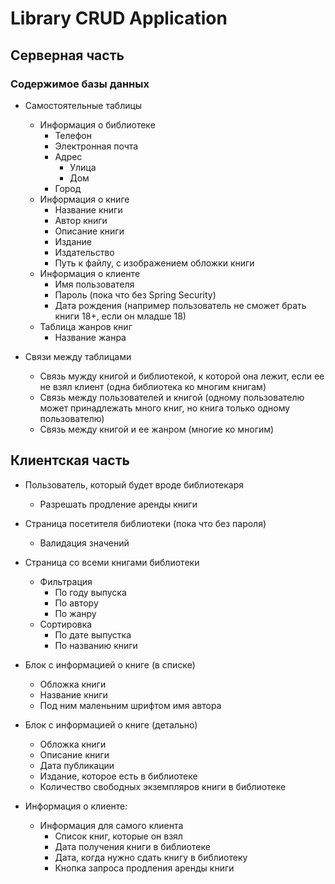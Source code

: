 # Library CRUD Application

## Серверная часть

### Содержимое базы данных
- Самостоятельные таблицы
  - Информация о библиотеке
    - Телефон
    - Электронная почта
    - Адрес
      - Улица
      - Дом
    - Город
  - Информация о книге
    - Название книги
    - Автор книги
    - Описание книги
    - Издание
    - Издательство
    - Путь к файлу, с изображением обложки книги
  - Информация о клиенте
    - Имя пользователя
    - Пароль (пока что без Spring Security)
    - Дата рождения (например пользователь не сможет брать книги 18+, если он младше 18)
  - Таблица жанров книг
    - Название жанра

- Связи между таблицами
  - Связь мужду книгой и библиотекой, к которой она лежит, если ее не взял клиент 
  (одна библиотека ко многим книгам)
  - Связь между пользователей и книгой (одному пользователю может принадлежать 
  много книг, но книга только одному пользователю)
  - Связь между книгой и ее жанром (многие ко многим)

## Клиентская часть

- Пользователь, который будет вроде библиотекаря
  - Разрешать продление аренды книги

- Страница посетителя библиотеки (пока что без пароля)
  - Валидация значений

- Страница со всеми книгами библиотеки
  - Фильтрация
    - По году выпуска
    - По автору
    - По жанру
  - Сортировка
    - По дате выпустка
    - По названию книги

- Блок с информацией о книге (в списке)
  - Обложка книги
  - Название книги
  - Под ним маленьним шрифтом имя автора

- Блок с информацией о книге (детально)
  - Обложка книги
  - Описание книги
  - Дата публикации
  - Издание, которое есть в библиотеке
  - Количество свободных экземпляров книги в библиотеке

- Информация о клиенте:
  - Информация для самого клиента
    - Список книг, которые он взял
    - Дата получения книги в библиотеке
    - Дата, когда нужно сдать книгу в библиотеку
    - Кнопка запроса продления аренды книги